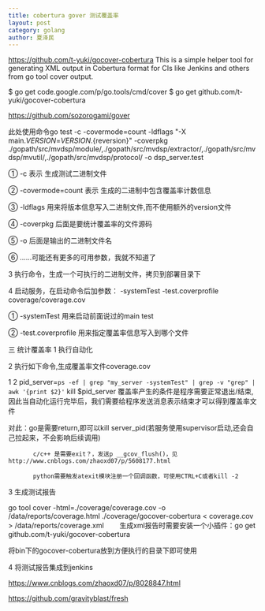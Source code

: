 ```yaml
---
title: cobertura gover 测试覆盖率
layout: post
category: golang
author: 夏泽民
---
```

https://github.com/t-yuki/gocover-cobertura
This is a simple helper tool for generating XML output in Cobertura format for CIs like Jenkins and others from go tool cover output.

$ go get code.google.com/p/go.tools/cmd/cover
$ go get github.com/t-yuki/gocover-cobertura

https://github.com/sozorogami/gover
<!-- more -->

 此处使用命令go test -c -covermode=count -ldflags "-X main._VERSION_=$VERSION.${reversion}"  -coverpkg  ./gopath/src/mvdsp/module/,./gopath/src/mvdsp/extractor/,./gopath/src/mvdsp/mvutil/,./gopath/src/mvdsp/protocol/ -o dsp_server.test

① -c 表示 生成测试二进制文件

② -covermode=count 表示 生成的二进制中包含覆盖率计数信息

③ -ldflags 用来将版本信息写入二进制文件,而不使用额外的version文件

④ -coverpkg 后面是要统计覆盖率的文件源码

⑤ -o 后面是输出的二进制文件名

⑥ ......可能还有更多的可用参数，我就不知道了

3 执行命令，生成一个可执行的二进制文件，拷贝到部署目录下

4 启动服务，在启动命令后加参数： -systemTest -test.coverprofile coverage/coverage.cov

① -systemTest 用来启动前面说过的main test

②  -test.coverprofile 用来指定覆盖率信息写入到哪个文件

三  统计覆盖率
1 执行自动化

2 执行如下命令,生成覆盖率文件coverage.cov

1
2
pid_server=`ps -ef | grep "my_server -systemTest" | grep -v "grep" | awk '{print $2}'`
kill $pid_server
覆盖率产生的条件是程序需要正常退出/结束, 因此当自动化运行完毕后，我们需要给程序发送消息表示结束才可以得到覆盖率文件

对此：go是需要return,即可以kill server_pid(若服务使用supervisor启动,还会自己拉起来，不会影响后续调用)

           c/c++ 是需要exit？，发送p __gcov_flush()，见http://www.cnblogs.com/zhaoxd07/p/5608177.html

           python需要触发atexit模块注册一个回调函数，可使用CTRL+C或者kill -2

3 生成测试报告 

go tool cover -html=./coverage/coverage.cov -o /data/reports/coverage.html
./coverage/gocover-cobertura < coverage.cov > /data/reports/coverage.xml　　
生成xml报告时需要安装一个小插件：go get github.com/t-yuki/gocover-cobertura

 

将bin下的gocover-cobertura放到方便执行的目录下即可使用

4 将测试报告集成到jenkins

https://www.cnblogs.com/zhaoxd07/p/8028847.html


https://github.com/gravityblast/fresh